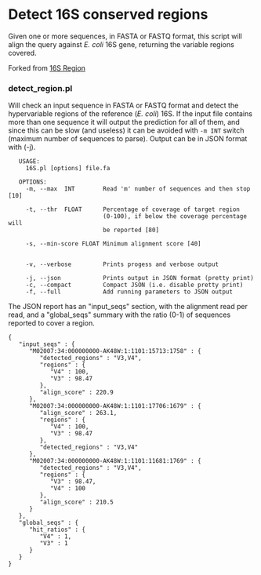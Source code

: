 # Detect 16S conserved regions
Given one or more sequences, in FASTA or FASTQ format, this script will align the query against _E. coli_ 16S gene, returning the variable regions covered.

Forked from [16S Region](https://github.com/telatin/16s-region)

### detect_region.pl

Will check an input sequence in FASTA or FASTQ format and detect the hypervariable regions of the reference (_E. coli_) 16S. If the input file contains more
than one sequence it will output the prediction for all of them, and since this can be slow (and useless) it can be avoided with `-m INT` switch 
(maximum number of sequences to parse). Output can be in JSON format with (-j). 

```
   USAGE:
     16S.pl [options] file.fa

   OPTIONS:
     -m, --max  INT        Read 'm' number of sequences and then stop [10]

     -t, --thr  FLOAT      Percentage of coverage of target region
                           (0-100), if below the coverage percentage will
                           be reported [80]
			   
     -s, --min-score FLOAT Minimum alignment score [40]
			 

     -v, --verbose         Prints progess and verbose output

     -j, --json            Prints output in JSON format (pretty print)
     -c, --compact         Compact JSON (i.e. disable pretty print)
     -f, --full            Add running parameters to JSON output

```

The JSON report has an "input_seqs" section, with the alignment read per read, and a "global_seqs" summary with the ratio (0-1) of sequences reported to cover a region.

```	
{
   "input_seqs" : {
      "M02007:34:000000000-AK48W:1:1101:15713:1758" : {
         "detected_regions" : "V3,V4",
         "regions" : {
            "V4" : 100,
            "V3" : 98.47
         },
         "align_score" : 220.9
      },
      "M02007:34:000000000-AK48W:1:1101:17706:1679" : {
         "align_score" : 263.1,
         "regions" : {
            "V4" : 100,
            "V3" : 98.47
         },
         "detected_regions" : "V3,V4"
      },
      "M02007:34:000000000-AK48W:1:1101:11681:1769" : {
         "detected_regions" : "V3,V4",
         "regions" : {
            "V3" : 98.47,
            "V4" : 100
         },
         "align_score" : 210.5
      }
   },
   "global_seqs" : {
      "hit_ratios" : {
         "V4" : 1,
         "V3" : 1
      }
   }
}
```	


